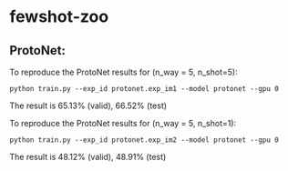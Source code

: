 # fewshot-zoo


## ProtoNet:

To reproduce the ProtoNet results for (n\_way = 5, n\_shot=5):

```
python train.py --exp_id protonet.exp_im1 --model protonet --gpu 0
```

The result is 65.13\% (valid), 66.52\% (test)

To reproduce the ProtoNet results for (n\_way = 5, n\_shot=1):

```
python train.py --exp_id protonet.exp_im2 --model protonet --gpu 0
```

The result is 48.12\% (valid), 48.91\% (test)
